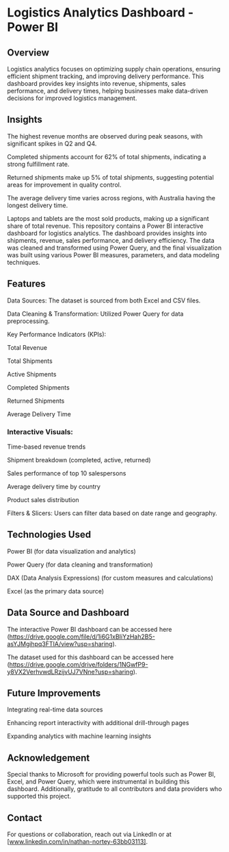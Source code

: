 # Logistics Analytics Dashboard - Power BI

## Overview

Logistics analytics focuses on optimizing supply chain operations, ensuring efficient shipment tracking, and improving delivery performance. This dashboard provides key insights into revenue, shipments, sales performance, and delivery times, helping businesses make data-driven decisions for improved logistics management.


## Insights

The highest revenue months are observed during peak seasons, with significant spikes in Q2 and Q4.

Completed shipments account for 62% of total shipments, indicating a strong fulfillment rate.

Returned shipments make up 5% of total shipments, suggesting potential areas for improvement in quality control.

The average delivery time varies across regions, with Australia having the longest delivery time.

Laptops and tablets are the most sold products, making up a significant share of total revenue.
This repository contains a Power BI interactive dashboard for logistics analytics. The dashboard provides insights into shipments, revenue, sales performance, and delivery efficiency. The data was cleaned and transformed using Power Query, and the final visualization was built using various Power BI measures, parameters, and data modeling techniques.

## Features

Data Sources: The dataset is sourced from both Excel and CSV files.

 Data Cleaning & Transformation: Utilized Power Query for data preprocessing.

 Key Performance Indicators (KPIs):

Total Revenue

Total Shipments

Active Shipments

Completed Shipments

Returned Shipments

Average Delivery Time

### Interactive Visuals:

Time-based revenue trends

Shipment breakdown (completed, active, returned)

Sales performance of top 10 salespersons

Average delivery time by country

Product sales distribution

Filters & Slicers: Users can filter data based on date range and geography.

## Technologies Used

Power BI (for data visualization and analytics)

Power Query (for data cleaning and transformation)

DAX (Data Analysis Expressions) (for custom measures and calculations)

Excel (as the primary data source)

## Data Source and Dashboard

The interactive Power BI dashboard can be accessed here (https://drive.google.com/file/d/1i6G1xBIiYzHah2B5-asYJMgihpq3FTIA/view?usp=sharing).

The dataset used for this dashboard can be accessed here (https://drive.google.com/drive/folders/1NGwfP9-y8VX2VerhvwdLRzijvUJ7VNne?usp=sharing).


## Future Improvements

Integrating real-time data sources

Enhancing report interactivity with additional drill-through pages

Expanding analytics with machine learning insights

## Acknowledgement

Special thanks to Microsoft for providing powerful tools such as Power BI, Excel, and Power Query, which were instrumental in building this dashboard. Additionally, gratitude to all contributors and data providers who supported this project.

## Contact

For questions or collaboration, reach out via LinkedIn or at [www.linkedin.com/in/nathan-nortey-63bb03113].
